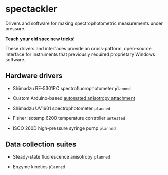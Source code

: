 # spectackler

Drivers and software for making spectrophotometric measurements under pressure.

**Teach your old spec new tricks!**

These drivers and interfaces provide an cross-patform, open-source interface for
instruments that previously required proprietary Windows software.

## Hardware drivers

* Shimadzu RF-5301PC spectrofluorophotometer `planned`

* Custom Arduino-based [automated anisotropy attachment](https://cad.onshape.com/documents/1db0db26212f14031e666f19/w/448c90cea9fc3d3bc0afbe71/e/e4e457f9585f35904780803d)

* Shimadzu UV1601 spectrophotometer `planned`

* Fisher Isotemp 6200 temperature controller `untested`

* ISCO 260D high-pressure syringe pump `planned`

## Data collection suites

* Steady-state fluorescence anisotropy `planned`

* Enzyme kinetics `planned`